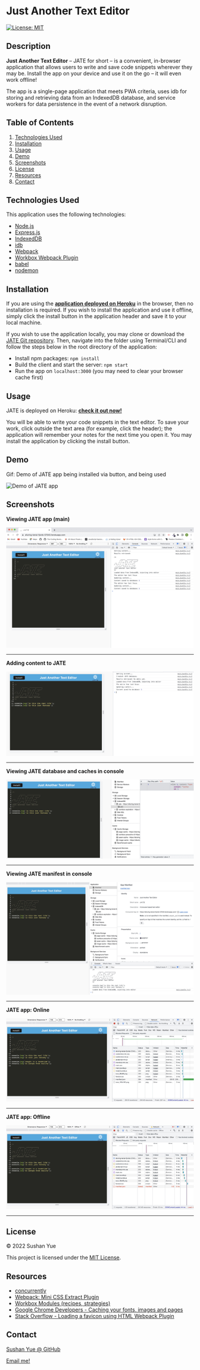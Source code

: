 # Just Another Text Editor

[![License: MIT](https://img.shields.io/badge/License-MIT-yellow.svg)](https://opensource.org/licenses/MIT)

## Description

**Just Another Text Editor** – JATE for short – is a convenient, in-browser application that allows users to write and save code snippets wherever they may be. Install the app on your device and use it on the go – it will even work offline!

The app is a single-page application that meets PWA criteria, uses idb for storing and retrieving data from an IndexedDB database, and service workers for data persistence in the event of a network disruption.

## Table of Contents

1. [Technologies Used](#technologies-used)
2. [Installation](#installation)
3. [Usage](#usage)
4. [Demo](#demo)
5. [Screenshots](#screenshots)
6. [License](#license)
7. [Resources](#resources)
8. [Contact](#contact)

## Technologies Used

This application uses the following technologies:

- [Node.js](https://nodejs.dev/)
- [Express.js](https://expressjs.com/)
- [IndexedDB](https://developer.mozilla.org/en-US/docs/Web/API/IndexedDB_API)
- [idb](https://www.npmjs.com/package/idb)
- [Webpack](https://webpack.js.org/guides/progressive-web-application/)
- [Workbox Webpack Plugin](https://developer.chrome.com/docs/workbox/modules/workbox-webpack-plugin/)
- [babel](https://babeljs.io/docs/en/)
- [nodemon](https://www.npmjs.com/package/nodemon)

## Installation

If you are using the **[application deployed on Heroku](https://alluring-kenai-fjords-57043.herokuapp.com/)** in the browser, then no installation is required. If you wish to install the application and use it offline, simply click the install button in the application header and save it to your local machine.

If you wish to use the application locally, you may clone or download the [JATE Git repository](). Then, navigate into the folder using Terminal/CLI and follow the steps below in the root directory of the application:

- Install npm packages: `npm install`
- Build the client and start the server: `npm start`
- Run the app on `localhost:3000` (you may need to clear your browser cache first)

## Usage

JATE is deployed on Heroku: **[check it out now!](https://alluring-kenai-fjords-57043.herokuapp.com/)**

You will be able to write your code snippets in the text editor. To save your work, click outside the text area (for example, click the header); the application will remember your notes for the next time you open it. You may install the application by clicking the install button.

## Demo

Gif: Demo of JATE app being installed via button, and being used

![Demo of JATE app](assets/images/demo-jate-app.gif?raw=true "Demo of JATE app")

## Screenshots

**Viewing JATE app (main)**

![Screenshot of JATE app: Main](assets/images/screenshot-jate-app.jpg?raw=true "Screenshot of JATE app: Main")

---

**Adding content to JATE**

![Screenshot of JATE app: Adding content](assets/images/screenshot-content.jpg?raw=true "Screenshot of JATE app: Adding content")

---

**Viewing JATE database and caches in console**

![Screenshot of JATE app: Database and caches](assets/images/screenshot-caches.jpg?raw=true "Screenshot of JATE app: Database and caches")

---

**Viewing JATE manifest in console**

![Screenshot of JATE app: Manifest](assets/images/screenshot-manifest.jpg?raw=true "Screenshot of JATE app: Manifest")

---

**JATE app: Online**

![Screenshot of JATE app: Online](assets/images/screenshot-online.jpg?raw=true "Screenshot of JATE app: Online")

---

**JATE app: Offline**

![Screenshot of JATE app: Offline](assets/images/screenshot-offline.jpg?raw=true "Screenshot of JATE app: Offline")

---

## License

© 2022 Sushan Yue

This project is licensed under the [MIT License](./LICENSE.txt).

## Resources

- [concurrently](https://www.npmjs.com/package/concurrently)
- [Webpack: Mini CSS Extract Plugin](https://webpack.js.org/plugins/mini-css-extract-plugin/)
- [Workbox Modules (recipes, strategies)](https://developer.chrome.com/docs/workbox/modules)
- [Google Chrome Developers - Caching your fonts, images and pages](https://www.youtube.com/watch?v=utxTqssjp-o&t=157s)
- [Stack Overflow - Loading a favicon using HTML Webpack Plugin](https://stackoverflow.com/questions/52024445/index-html-template-isnt-loading-favicon-for-htmlwebpackplugin/66761341#66761341)

## Contact

[Sushan Yue @ GitHub](https://github.com/AtlantaBlack)

[Email me!](mailto:syue.dev@gmail.com)

